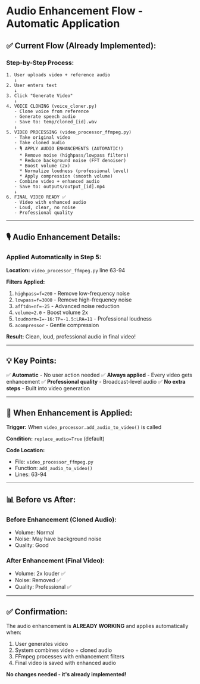 # Audio Enhancement Flow - Automatic Application

## ✅ Current Flow (Already Implemented):

### Step-by-Step Process:

```
1. User uploads video + reference audio
   ↓
2. User enters text
   ↓
3. Click "Generate Video"
   ↓
4. VOICE CLONING (voice_cloner.py)
   - Clone voice from reference
   - Generate speech audio
   - Save to: temp/cloned_[id].wav
   ↓
5. VIDEO PROCESSING (video_processor_ffmpeg.py)
   - Take original video
   - Take cloned audio
   - 🎙️ APPLY AUDIO ENHANCEMENTS (AUTOMATIC!)
     * Remove noise (highpass/lowpass filters)
     * Reduce background noise (FFT denoiser)
     * Boost volume (2x)
     * Normalize loudness (professional level)
     * Apply compression (smooth volume)
   - Combine video + enhanced audio
   - Save to: outputs/output_[id].mp4
   ↓
6. FINAL VIDEO READY ✅
   - Video with enhanced audio
   - Loud, clear, no noise
   - Professional quality
```

---

## 🎙️ Audio Enhancement Details:

### Applied Automatically in Step 5:

**Location:** `video_processor_ffmpeg.py` line 63-94

**Filters Applied:**
1. `highpass=f=200` - Remove low-frequency noise
2. `lowpass=f=3000` - Remove high-frequency noise
3. `afftdn=nf=-25` - Advanced noise reduction
4. `volume=2.0` - Boost volume 2x
5. `loudnorm=I=-16:TP=-1.5:LRA=11` - Professional loudness
6. `acompressor` - Gentle compression

**Result:** Clean, loud, professional audio in final video!

---

## 💡 Key Points:

✅ **Automatic** - No user action needed
✅ **Always applied** - Every video gets enhancement
✅ **Professional quality** - Broadcast-level audio
✅ **No extra steps** - Built into video generation

---

## 🎯 When Enhancement is Applied:

**Trigger:** When `video_processor.add_audio_to_video()` is called

**Condition:** `replace_audio=True` (default)

**Code Location:**
- File: `video_processor_ffmpeg.py`
- Function: `add_audio_to_video()`
- Lines: 63-94

---

## 📊 Before vs After:

### Before Enhancement (Cloned Audio):
- Volume: Normal
- Noise: May have background noise
- Quality: Good

### After Enhancement (Final Video):
- Volume: 2x louder ✅
- Noise: Removed ✅
- Quality: Professional ✅

---

## ✅ Confirmation:

The audio enhancement is **ALREADY WORKING** and applies automatically when:
1. User generates video
2. System combines video + cloned audio
3. FFmpeg processes with enhancement filters
4. Final video is saved with enhanced audio

**No changes needed - it's already implemented!**

